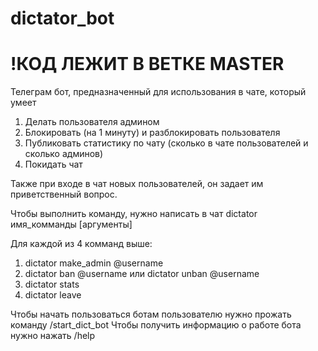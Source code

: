 # dictator_bot

# !КОД ЛЕЖИТ В ВЕТКЕ MASTER #

Телеграм бот, предназначенный для использования в чате, который умеет
1) Делать пользователя админом
2) Блокировать (на 1 минуту) и разблокировать пользователя
3) Публиковать статистику по чату (сколько в чате пользователей и сколько админов)
4) Покидать чат

Также при входе в чат новых пользователей, он задает им приветственный вопрос.

Чтобы выполнить команду, нужно написать в чат
dictator имя_комманды [аргументы]

Для каждой из 4 комманд выше:
1) dictator make_admin @username
2) dictator ban @username    или dictator unban @username
3) dictator stats
4) dictator leave

Чтобы начать пользоваться ботам пользователю нужно прожать команду /start_dict_bot
Чтобы получить информацию о работе бота нужно нажать /help
